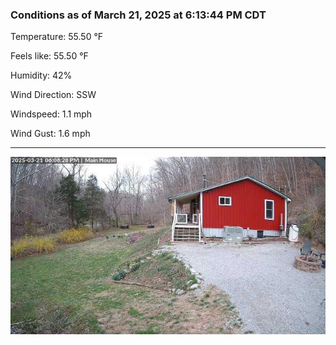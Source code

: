 ### Conditions as of March 21, 2025 at 6:13:44 PM CDT 

Temperature: 55.50 &deg;F

Feels like: 55.50 &deg;F

Humidity: 42%

Wind Direction: SSW

Windspeed: 1.1 mph

Wind Gust: 1.6 mph

---

<img src="./images/latest.jpeg"/>

